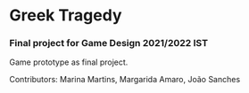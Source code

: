 # Greek Tragedy

<h3>Final project for Game Design 2021/2022 IST</h3>

Game prototype as final project.

Contributors:
Marina Martins,
Margarida Amaro,
João Sanches
